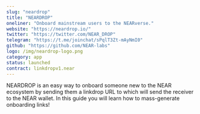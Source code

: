 ```yaml
---
slug: "neardrop"
title: "NEARDROP"
oneliner: "Onboard mainstream users to the NEARverse."
website: "https://neardrop.io/"
twitter: "https://twitter.com/NEAR_DROP"
telegram: "https://t.me/joinchat/sPqlT3Zt-mAyNmI0"
github: "https://github.com/NEAR-labs"
logo: /img/neardrop-logo.png
category: app
status: launched
contract: linkdropv1.near
---
```


NEARDROP is an easy way to onboard someone new to the NEAR ecosystem by sending them a linkdrop URL to which will send the receiver to the NEAR wallet. In this guide you will learn how to mass-generate onboarding links!
